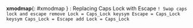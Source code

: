 **xmodmap**{: #xmodmap }
:   Replacing Caps Lock with Escape
    ```
    ! Swap caps lock and escape
    remove Lock = Caps_Lock
    keysym Escape = Caps_Lock
    keysym Caps_Lock = Escape
    add Lock = Caps_Lock
    ```